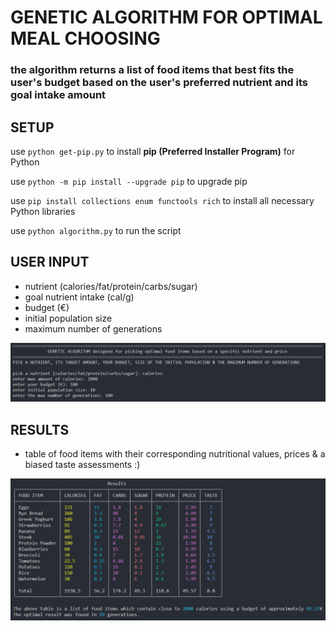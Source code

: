# GENETIC ALGORITHM FOR OPTIMAL MEAL CHOOSING

### the algorithm returns a list of food items that best fits the user's budget based on the user's preferred nutrient and its goal intake amount

## SETUP
use `python get-pip.py` to install **pip (Preferred Installer Program)** for Python

use `python -m pip install --upgrade pip` to upgrade pip

use `pip install collections enum functools rich` to install all necessary Python libraries

use `python algorithm.py` to run the script


## USER INPUT
- nutrient (calories/fat/protein/carbs/sugar)
- goal nutrient intake (cal/g)
- budget (€)
- initial population size
- maximum number of generations

![user_input](user_input.PNG)

## RESULTS
- table of food items with their corresponding nutritional values, prices & a biased taste assessments :)

![results](results.PNG)
